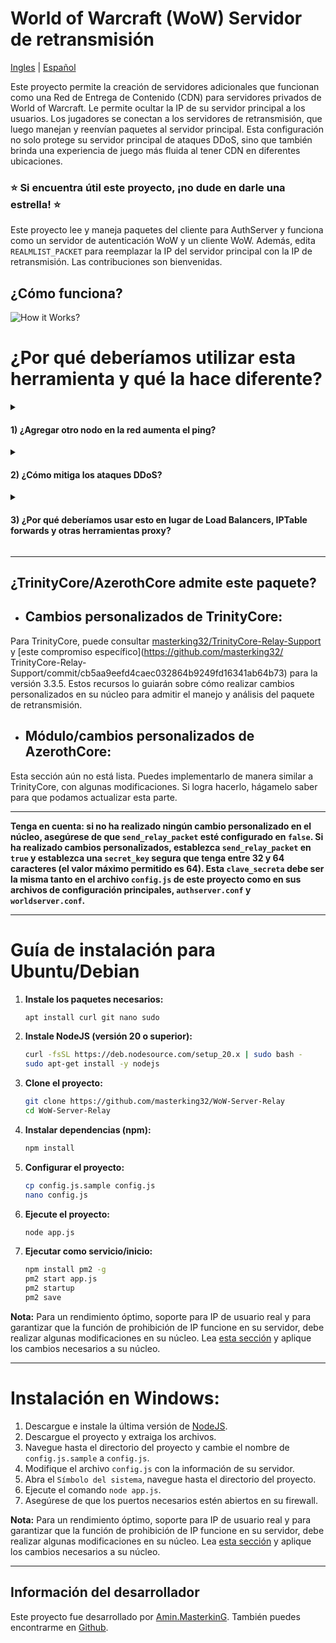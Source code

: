 # World of Warcraft (WoW) Servidor de retransmisión

[Ingles](README.md) | [Español](README_ES.md)

Este proyecto permite la creación de servidores adicionales que funcionan como una Red de Entrega de Contenido (CDN) para servidores privados de World of Warcraft. Le permite ocultar la IP de su servidor principal a los usuarios. Los jugadores se conectan a los servidores de retransmisión, que luego manejan y reenvían paquetes al servidor principal. Esta configuración no solo protege su servidor principal de ataques DDoS, sino que también brinda una experiencia de juego más fluida al tener CDN en diferentes ubicaciones.

### ⭐ Si encuentra útil este proyecto, ¡no dude en darle una estrella! ⭐

Este proyecto lee y maneja paquetes del cliente para AuthServer y funciona como un servidor de autenticación WoW y un cliente WoW. Además, edita `REALMLIST_PACKET` para reemplazar la IP del servidor principal con la IP de retransmisión. Las contribuciones son bienvenidas.

## ¿Cómo funciona?

![How it Works?](https://raw.githubusercontent.com/masterking32/WoW-Server-Relay/main/docs/how-works.png)

# ¿Por qué deberíamos utilizar esta herramienta y qué la hace diferente?

<details>
<summary><h4>1) ¿Agregar otro nodo en la red aumenta el ping?</h4></summary>
Al contrario de lo que algunos puedan creer, agregar otro nodo en realidad puede disminuir el ping de los usuarios. Por ejemplo, si tu servidor está ubicado en la UE, pero tienes jugadores en América del Norte y del Sur, cada jugador tendrá una ruta de red diferente hacia la UE. Si establece un servidor en EE. UU. con una mejor ruta a su servidor de la UE, los jugadores pueden conectarse a su servidor de EE. UU. Este servidor luego reenviará los paquetes a través de la mejor ruta, lo que resultará en un ping mejorado para los jugadores.
</details>

<details>
<summary><h4>2) ¿Cómo mitiga los ataques DDoS?</h4></summary>
La mayoría de los ataques DDoS utilizan tipos de paquetes como UDP, ACK, SYN, etc. Esta herramienta no reenvía todos los tipos de estos ataques a su servidor principal. Al implementar límites de velocidad en su UFW/IPtable, puede proteger aún más su servidor principal de ataques DDoS. Si uno de tus servidores está siendo atacado, algunos usuarios conectados a ese servidor pueden desconectarse, pero otros aún pueden jugar. Si bien esta herramienta puede ayudar a mitigar los efectos de los ataques DDoS, no proporciona una protección del 100%. Simplemente agrega una capa adicional de seguridad de la red.
</details>

<details>
<summary><h4>3) ¿Por qué deberíamos usar esto en lugar de Load Balancers, IPTable forwards y otras herramientas proxy?</h4></summary>

#### Número 1:

Si bien puede utilizar otras herramientas para reenviar paquetes, balanceadores de carga, etc., es importante comprender que, de forma predeterminada, TrinityCore/AzerothCore recupera la IP del usuario de la IP del socket remoto. Esto significa que cuando usas algo como IPTable, la IP del usuario en el servidor WoW es la IP de tu servidor de retransmisión. Por ejemplo, si la IP de `us-relay1` es `8.8.8.8` y un jugador conectado a ese servidor intenta ingresar la contraseña incorrecta varias veces, el servidor prohibirá `8.8.8.8` en lugar de la IP del usuario. En consecuencia, nadie puede conectarse al servidor desde el nodo `us-relay1`. Para los usuarios conectados al servidor WoW desde el nodo `us-relay1`, la IP siempre será `8.8.8.8`, y en el juego, si no puedes recuperar la IP del jugador real, siempre verás las IP del nodo de retransmisión.

#### ¿Cómo lo arreglaste?

Este proyecto funciona como otros reenviadores de forma predeterminada, pero con una diferencia: solo funciona para WoW y lee, analiza y maneja paquetes. Para solucionar el problema de lectura de IP, agregamos un paquete personalizado para WorldServer y AuthServer con estos códigos de operación:

```
RELAY_SERVER_CMD_AUTH = 0x64 // 100
RELAY_SERVER_CMD_WORLD = 0xA32 // 2610
```

Si habilita `send_relay_packet` en el archivo de configuración, este proyecto enviará un paquete de retransmisión al servidor mundial y de autenticación después de abrir una conexión de socket. Este paquete incluye una clave secreta y la IP real del usuario. Sus servidores Auth y World deben analizar este paquete y reemplazar la IP del usuario con la IP dentro de este paquete.

#### Estructura de paquetes para AuthServer

| Offset | Size | Type   | Name       | Description                                                    |
| ------ | ---- | ------ | ---------- | -------------------------------------------------------------- |
| 0x0    | 1    | uint8  | OpCode     | Opcode for relay custom packet. `RELAY_SERVER_CMD_AUTH = 0x64` |
| 0x1    | 2    | uint16 | Secret_Len | Secret key length                                              |
| 0x3    | 2    | uint16 | IP_len     | The length of user IP                                          |
| 0x5    | -    | String | Secret_Key | The secret key value starts from 0x5 and ends with Secret_Len  |
| -      | -    | String | User_IP    | User IP address                                                |

#### Estructura de paquetes para WorldServer

#### ENCABEZADO

| Offset | Size | Type   | Name | Description                                                                                 |
| ------ | ---- | ------ | ---- | ------------------------------------------------------------------------------------------- |
| 0x0    | 2    | uint16 | Size | Packet Header - Size of Packet (Size of the packet including the opcode field.)             |
| 0x2    | 4    | uint32 | CMD  | Packet Header - Opcode or Command for relay custom packet. `RELAY_SERVER_CMD_WORLD = 0xA32` |

#### CUERPO

| Offset | Size | Type   | Name       | Description                                                                               |
| ------ | ---- | ------ | ---------- | ----------------------------------------------------------------------------------------- |
| 0x0    | -    | String | Secret_Key | The secret key value starts from 0x6 and ends with Secret_Len. `(Null terminated string)` |
| -      | -    | String | User_IP    | User IP address. `(Null terminated string)`                                               |
</details>

---

## ¿TrinityCore/AzerothCore admite este paquete?

- ## Cambios personalizados de TrinityCore:

Para TrinityCore, puede consultar [masterking32/TrinityCore-Relay-Support](https://github.com/masterking32/TrinityCore-Relay-Support) y [este compromiso específico](https://github.com/masterking32/ TrinityCore-Relay-Support/commit/cb5aa9eefd4caec032864b9249fd16341ab64b73) para la versión 3.3.5. Estos recursos lo guiarán sobre cómo realizar cambios personalizados en su núcleo para admitir el manejo y análisis del paquete de retransmisión.

- ## Módulo/cambios personalizados de AzerothCore:

Esta sección aún no está lista. Puedes implementarlo de manera similar a TrinityCore, con algunas modificaciones. Si logra hacerlo, hágamelo saber para que podamos actualizar esta parte.

---

**Tenga en cuenta: si no ha realizado ningún cambio personalizado en el núcleo, asegúrese de que `send_relay_packet` esté configurado en `false`. Si ha realizado cambios personalizados, establezca `send_relay_packet` en `true` y establezca una `secret_key` segura que tenga entre 32 y 64 caracteres (el valor máximo permitido es 64). Esta `clave_secreta` debe ser la misma tanto en el archivo `config.js` de este proyecto como en sus archivos de configuración principales, `authserver.conf` y `worldserver.conf`.**

---

# Guía de instalación para Ubuntu/Debian

1. **Instale los paquetes necesarios:**

   ```bash
   apt install curl git nano sudo
   ```

2. **Instale NodeJS (versión 20 o superior):**

   ```bash
   curl -fsSL https://deb.nodesource.com/setup_20.x | sudo bash -
   sudo apt-get install -y nodejs
   ```

3. **Clone el proyecto:**

   ```bash
   git clone https://github.com/masterking32/WoW-Server-Relay
   cd WoW-Server-Relay
   ```

4. **Instalar dependencias (npm):**

   ```bash
   npm install
   ```

5. **Configurar el proyecto:**

   ```bash
   cp config.js.sample config.js
   nano config.js
   ```

6. **Ejecute el proyecto:**

   ```bash
   node app.js
   ```

7. **Ejecutar como servicio/inicio:**

   ```bash
   npm install pm2 -g
   pm2 start app.js
   pm2 startup
   pm2 save
   ```

**Nota:** Para un rendimiento óptimo, soporte para IP de usuario real y para garantizar que la función de prohibición de IP funcione en su servidor, debe realizar algunas modificaciones en su núcleo. Lea [esta sección](https://github.com/masterking32/WoW-Server-Relay?tab=readme-ov-file#does-trinitycoreazerothcore-support-this-packet) y aplique los cambios necesarios a su núcleo.

---

# Instalación en Windows:

1. Descargue e instale la última versión de [NodeJS](https://nodejs.org/en).
2. Descargue el proyecto y extraiga los archivos.
3. Navegue hasta el directorio del proyecto y cambie el nombre de `config.js.sample` a `config.js`.
4. Modifique el archivo `config.js` con la información de su servidor.
5. Abra el `Símbolo del sistema`, navegue hasta el directorio del proyecto.
6. Ejecute el comando `node app.js`.
7. Asegúrese de que los puertos necesarios estén abiertos en su firewall.

**Nota:** Para un rendimiento óptimo, soporte para IP de usuario real y para garantizar que la función de prohibición de IP funcione en su servidor, debe realizar algunas modificaciones en su núcleo. Lea [esta sección](https://github.com/masterking32/WoW-Server-Relay?tab=readme-ov-file#does-trinitycoreazerothcore-support-this-packet) y aplique los cambios necesarios a su núcleo.

---

## Información del desarrollador

Este proyecto fue desarrollado por [Amin.MasterkinG](https://masterking32.com). También puedes encontrarme en [Github](https://github.com/masterking32).
